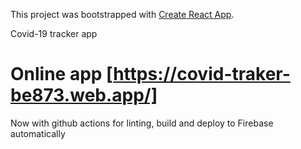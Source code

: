 This project was bootstrapped with [Create React App](https://github.com/facebook/create-react-app).

Covid-19 tracker app

# Online app [https://covid-traker-be873.web.app/]

Now with github actions for linting, build and deploy to Firebase automatically

